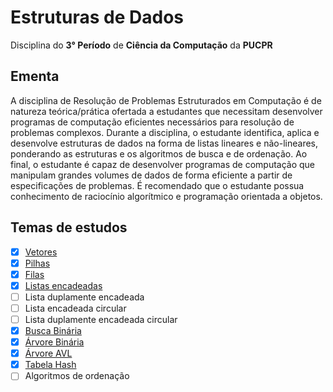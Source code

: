 # Estruturas de Dados
Disciplina do **3° Período** de **Ciência da Computação** da **PUCPR**

## Ementa
A disciplina de Resolução de Problemas Estruturados em Computação é de natureza teórica/prática ofertada a estudantes que necessitam desenvolver programas de computação eficientes necessários para resolução de problemas complexos. Durante a disciplina, o estudante identifica, aplica e desenvolve estruturas de dados na forma de listas lineares e não-lineares, ponderando as estruturas e os algoritmos de busca e de ordenação. Ao final, o estudante é capaz de desenvolver programas de computação que manipulam grandes volumes de dados de forma eficiente a partir de especificações de problemas. É recomendado que o estudante possua conhecimento de raciocínio algorítmico e programação orientada a objetos.

## Temas de estudos
- [X] [Vetores](https://github.com/SuxPorT/data-structures/tree/master/Array)
- [X] [Pilhas](https://github.com/SuxPorT/data-structures/tree/master/Stack)
- [X] [Filas](https://github.com/SuxPorT/data-structures/tree/master/Queue)
- [X] [Listas encadeadas](https://github.com/SuxPorT/data-structures/tree/master/LinkedList)
- [ ] Lista duplamente encadeada
- [ ] Lista encadeada circular
- [ ] Lista duplamente encadeada circular
- [X] [Busca Binária](https://github.com/SuxPorT/data-structures/tree/master/BinarySearch)
- [X] [Árvore Binária](https://github.com/SuxPorT/data-structures/tree/master/BinaryTree)
- [X] [Árvore AVL](https://github.com/SuxPorT/data-structures/tree/master/BinaryTree)
- [X] [Tabela Hash](https://github.com/SuxPorT/data-structures/tree/master/HashTable)
- [ ] Algoritmos de ordenação